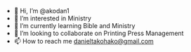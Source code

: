 - 👋 Hi, I’m @akodan1
- 👀 I’m interested in Ministry 
- 🌱 I’m currently learning Bible and Ministry 
- 💞️ I’m looking to collaborate on Printing Press Management 
- 📫 How to reach me danieltakohako@gmail.com
